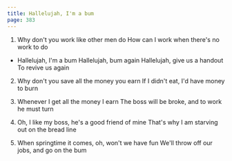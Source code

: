 ```yaml
---
title: Hallelujah, I'm a bum
page: 383
---  
```



1.  Why don't you work like other men do
How can I work when there's no work to do


- Hallelujah, I'm a bum
Hallelujah, bum again
Hallelujah, give us a handout
To revive us again


2. Why don't you save all the money you earn
If I didn't eat, I'd have money to burn


3. Whenever I get all the money I earn
The boss will be broke, and to work he must turn


4. Oh, I like my boss, he's a good friend of mine
That's why I am starving out on the bread line


5. When springtime it comes, oh, won't we have fun
We'll throw off our jobs, and go on the bum